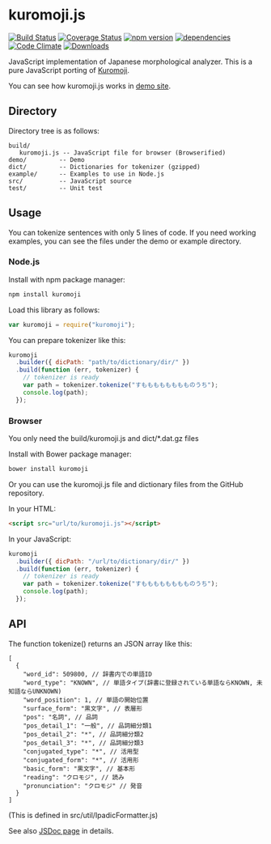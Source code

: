 # kuromoji.js

[![Build Status](https://travis-ci.org/takuyaa/kuromoji.js.svg?branch=master)](https://travis-ci.org/takuyaa/kuromoji.js)
[![Coverage Status](https://coveralls.io/repos/github/takuyaa/kuromoji.js/badge.svg?branch=master)](https://coveralls.io/github/takuyaa/kuromoji.js?branch=master)
[![npm version](https://badge.fury.io/js/kuromoji.svg)](https://badge.fury.io/js/kuromoji)
[![dependencies](https://david-dm.org/takuyaa/kuromoji.js.svg)](https://david-dm.org/takuyaa/kuromoji.js)
[![Code Climate](https://codeclimate.com/github/takuyaa/kuromoji.js/badges/gpa.svg)](https://codeclimate.com/github/takuyaa/kuromoji.js)
[![Downloads](https://img.shields.io/npm/dm/kuromoji.svg)](https://www.npmjs.com/package/kuromoji)

JavaScript implementation of Japanese morphological analyzer.
This is a pure JavaScript porting of [Kuromoji](https://www.atilika.com/ja/kuromoji/).

You can see how kuromoji.js works in [demo site](https://takuyaa.github.io/kuromoji.js/demo/tokenize.html).

## Directory

Directory tree is as follows:

```directorytree
build/
   kuromoji.js -- JavaScript file for browser (Browserified)
demo/         -- Demo
dict/         -- Dictionaries for tokenizer (gzipped)
example/      -- Examples to use in Node.js
src/          -- JavaScript source
test/         -- Unit test
```

## Usage

You can tokenize sentences with only 5 lines of code.
If you need working examples, you can see the files under the demo or example directory.

### Node.js

Install with npm package manager:

```bash
npm install kuromoji
```

Load this library as follows:

```js
var kuromoji = require("kuromoji");
```

You can prepare tokenizer like this:

```js
kuromoji
  .builder({ dicPath: "path/to/dictionary/dir/" })
  .build(function (err, tokenizer) {
    // tokenizer is ready
    var path = tokenizer.tokenize("すもももももももものうち");
    console.log(path);
  });
```

### Browser

You only need the build/kuromoji.js and dict/\*.dat.gz files

Install with Bower package manager:

```bash
bower install kuromoji
```

Or you can use the kuromoji.js file and dictionary files from the GitHub repository.

In your HTML:

```html
<script src="url/to/kuromoji.js"></script>
```

In your JavaScript:

```js
kuromoji
  .builder({ dicPath: "/url/to/dictionary/dir/" })
  .build(function (err, tokenizer) {
    // tokenizer is ready
    var path = tokenizer.tokenize("すもももももももものうち");
    console.log(path);
  });
```

## API

The function tokenize() returns an JSON array like this:

```jsonc
[
  {
    "word_id": 509800, // 辞書内での単語ID
    "word_type": "KNOWN", // 単語タイプ(辞書に登録されている単語ならKNOWN, 未知語ならUNKNOWN)
    "word_position": 1, // 単語の開始位置
    "surface_form": "黒文字", // 表層形
    "pos": "名詞", // 品詞
    "pos_detail_1": "一般", // 品詞細分類1
    "pos_detail_2": "*", // 品詞細分類2
    "pos_detail_3": "*", // 品詞細分類3
    "conjugated_type": "*", // 活用型
    "conjugated_form": "*", // 活用形
    "basic_form": "黒文字", // 基本形
    "reading": "クロモジ", // 読み
    "pronunciation": "クロモジ" // 発音
  }
]
```

(This is defined in src/util/IpadicFormatter.js)

See also [JSDoc page](https://takuyaa.github.io/kuromoji.js/jsdoc/) in details.
